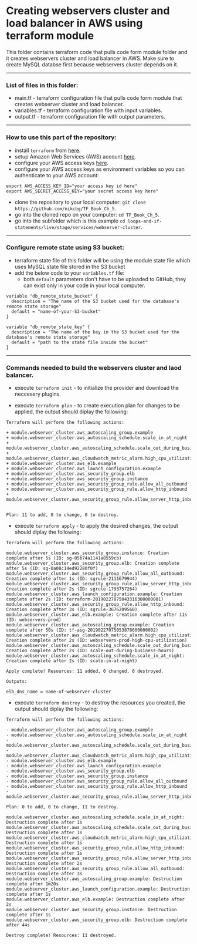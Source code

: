 # Creating webservers cluster and load balancer in AWS using terraform module

This folder contains terraform code that pulls code form module folder and it creates webservers cluster and load balancer in AWS. Make sure to create MySQL databse first because webservers cluster depends on it. 


--------------------------------------------------------------------------------------------------------------
### List of files in this folder:
- main.tf - terraform configuration file that pulls code form module that creates webserver cluster and load balancer.
- variables.tf - terraform configuration file with input variables.
- output.tf - terraform configuration file with output parameters.
----------------------------------------------------------------------------------------------------------------------
### How to use this part of the repository:
- install `terraform` from [here](https://www.terraform.io/downloads.html).
- setup Amazon Web Services (AWS) account [here](https://aws.amazon.com/).
- configure your AWS access keys [here](https://docs.aws.amazon.com/general/latest/gr/aws-sec-cred-types.html#access-keys-and-secret-access-keys).
- configure your AWS access keys as environment variables so you can authenticate to your AWS account:

```
export AWS_ACCESS_KEY_ID="your access key id here"
export AWS_SECRET_ACCESS_KEY="your secret access key here"
```
   
- clone the repository to your local computer: `git clone https://github.com/nikcbg/TF_Book_Ch_5`.
- go into the cloned repo on your computer: `cd TF_Book_Ch_5`.
- go into the subfolder which is this example `cd loops-and-if-statements/live/stage/services/webserver-cluster`.

------------------------------------------------------------------------------------------------------------------

### Configure remote state using S3 bucket:
- terraform state file of this folder will be using the module state file which uses MySQL state file stored in the S3 bucket 
- add the below code to your `variables.tf` file:
   - both `default` parameters don't have to be uploaded to GitHub, they can exist only in your code in your local computer.

```
variable "db_remote_state_bucket" {
  description = "The name of the S3 bucket used for the database's remote state storage"
  default = "name-of-your-S3-bucket"
}

variable "db_remote_state_key" {
  description = "The name of the key in the S3 bucket used for the database's remote state storage"
  default = "path to the state file inside the bucket"
}
```

-------------------------------------------------------------------------------------------------------------------

### Commands needed to build the webservers cluster and laod balancer.
- execute `terraform init` - to initialize the provider and download the neccesery plugins.
  
- execute `terraform plan` - to create execution plan for changes to be applied, the output should diplay the following:

```
Terraform will perform the following actions:

+ module.webserver_cluster.aws_autoscaling_group.example
+ module.webserver_cluster.aws_autoscaling_schedule.scale_in_at_night
+ module.webserver_cluster.aws_autoscaling_schedule.scale_out_during_business_hours
+ module.webserver_cluster.aws_cloudwatch_metric_alarm.high_cpu_utilization
+ module.webserver_cluster.aws_elb.example
+ module.webserver_cluster.aws_launch_configuration.example
+ module.webserver_cluster.aws_security_group.elb
+ module.webserver_cluster.aws_security_group.instance
+ module.webserver_cluster.aws_security_group_rule.allow_all_outbound 
+ module.webserver_cluster.aws_security_group_rule.allow_http_inbound
+ module.webserver_cluster.aws_security_group_rule.allow_server_http_inbound

  
Plan: 11 to add, 0 to change, 0 to destroy.
```
  
- execute `terraform apply` - to apply the desired changes, the output should diplay the following:

```
Terraform will perform the following actions:

module.webserver_cluster.aws_security_group.instance: Creation complete after 5s (ID: sg-05b74a1141a8559cb)
module.webserver_cluster.aws_security_group.elb: Creation complete after 5s (ID: sg-0a08c14ed92280f0f)
module.webserver_cluster.aws_security_group_rule.allow_all_outbound: Creation complete after 1s (ID: sgrule-2111679944)
module.webserver_cluster.aws_security_group_rule.allow_server_http_inbound: Creation complete after 2s (ID: sgrule-1793757264)
module.webserver_cluster.aws_launch_configuration.example: Creation complete after 2s (ID: terraform-20190227075043316300000001)
module.webserver_cluster.aws_security_group_rule.allow_http_inbound: Creation complete after 3s (ID: sgrule-3676209560)
module.webserver_cluster.aws_elb.example: Creation complete after 11s (ID: webservers-prod)
module.webserver_cluster.aws_autoscaling_group.example: Creation complete after 50s (ID: tf-asg-20190227075053878600000002)
module.webserver_cluster.aws_cloudwatch_metric_alarm.high_cpu_utilization: Creation complete after 2s (ID: webservers-prod-high-cpu-utilization)
module.webserver_cluster.aws_autoscaling_schedule.scale_out_during_business_hours: Creation complete after 2s (ID: scale-out-during-business-hours)
module.webserver_cluster.aws_autoscaling_schedule.scale_in_at_night: Creation complete after 2s (ID: scale-in-at-night)

Apply complete! Resources: 11 added, 0 changed, 0 destroyed.

Outputs:

elb_dns_name = name-of-webserver-cluster
```
- execute `terraform destroy` - to destroy the resources you created, the output should diplay the following:
  
```
Terraform will perform the following actions:

- module.webserver_cluster.aws_autoscaling_group.example
- module.webserver_cluster.aws_autoscaling_schedule.scale_in_at_night
- module.webserver_cluster.aws_autoscaling_schedule.scale_out_during_business_hours
- module.webserver_cluster.aws_cloudwatch_metric_alarm.high_cpu_utilization
- module.webserver_cluster.aws_elb.example
- module.webserver_cluster.aws_launch_configuration.example
- module.webserver_cluster.aws_security_group.elb
- module.webserver_cluster.aws_security_group.instance
- module.webserver_cluster.aws_security_group_rule.allow_all_outbound
- module.webserver_cluster.aws_security_group_rule.allow_http_inbound
- module.webserver_cluster.aws_security_group_rule.allow_server_http_inbound
  
Plan: 0 to add, 0 to change, 11 to destroy.

module.webserver_cluster.aws_autoscaling_schedule.scale_in_at_night: Destruction complete after 1s
module.webserver_cluster.aws_autoscaling_schedule.scale_out_during_business_hours: Destruction complete after 1s
module.webserver_cluster.aws_cloudwatch_metric_alarm.high_cpu_utilization: Destruction complete after 1s
module.webserver_cluster.aws_security_group_rule.allow_http_inbound: Destruction complete after 1s
module.webserver_cluster.aws_security_group_rule.allow_server_http_inbound: Destruction complete after 2s
module.webserver_cluster.aws_security_group_rule.allow_all_outbound: Destruction complete after 3s
module.webserver_cluster.aws_autoscaling_group.example: Destruction complete after 1m20s
module.webserver_cluster.aws_launch_configuration.example: Destruction complete after 1s
module.webserver_cluster.aws_elb.example: Destruction complete after 2s
module.webserver_cluster.aws_security_group.instance: Destruction complete after 1s
module.webserver_cluster.aws_security_group.elb: Destruction complete after 44s

Destroy complete! Resources: 11 destroyed.
```

